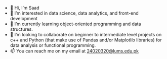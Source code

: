 - 👋 Hi, I’m Saad
- 👀 I’m interested in data science, data analytics, and front-end development  
- 🌱 I’m currently learning object-oriented programming and data structures.
- 💞️ I’m looking to collaborate on beginner to intermediate level projects on c++ and Python (that make use of Pandas and/or Matplotlib libraries) for data analysis or functional programming.
- 📫 You can reach me on my email at 24020320@lums.edu.pk

<!---
saad-hasan-28/saad-hasan-28 is a ✨ special ✨ repository because its `README.md` (this file) appears on your GitHub profile.
You can click the Preview link to take a look at your changes.
--->
